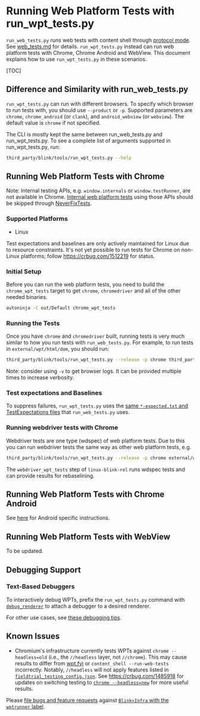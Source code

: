 # Running Web Platform Tests with run_wpt_tests.py

`run_web_tests.py` runs web tests with content shell through [protocol mode]. See
[web_tests.md](./web_tests.md) for details. `run_wpt_tests.py` instead can run web
platform tests with Chrome, Chrome Android and WebView. This document explains how
to use `run_wpt_tests.py` in these scenarios.

[TOC]

## Difference and Similarity with run_web_tests.py

`run_wpt_tests.py` can run with different browsers. To specify which browser to
run tests with, you should use `--product` or `-p`.  Supported parameters are `chrome`,
`chrome_android` (or `clank`), and `android_webview` (or `webview`). The default
value is `chrome` if not specified.

The CLI is mostly kept the same between run_web_tests.py and run_wpt_tests.py. To
see a complete list of arguments supported in run_wpt_tests.py, run:

```bash
third_party/blink/tools/run_wpt_tests.py --help
```

## Running Web Platform Tests with Chrome

Note: Internal testing APIs, e.g. `window.internals` or `window.testRunner`, are not available in Chrome. [Internal web
platform tests](../../third_party/blink/web_tests/wpt_internal) using those APIs should be skipped through [NeverFixTests](../../third_party/blink/web_tests/NeverFixTests).

### Supported Platforms

* Linux

Test expectations and baselines are only actively maintained for Linux due to
resource constraints.
It's not yet possible to run tests for Chrome on non-Linux platforms; follow
https://crbug.com/1512219 for status.

### Initial Setup

Before you can run the web platform tests, you need to build the `chrome_wpt_tests`
target to get `chrome`, `chromedriver` and all of the other needed binaries.

```bash
autoninja -C out/Default chrome_wpt_tests
```

### Running the Tests

Once you have `chrome` and `chromedriver` built, running tests is very much similar
to how you run tests with `run_web_tests.py`. For example, to run tests in `external/wpt/html/dom`,
you should run:

```bash
third_party/blink/tools/run_wpt_tests.py --release -p chrome third_party/blink/web_tests/external/wpt/html/dom
```

Note: consider using `-v` to get browser logs. It can be provided multiple times to
increase verbosity.

### Test expectations and Baselines

To suppress failures, `run_wpt_tests.py` uses the [same `*-expected.txt` and
TestExpectations files](web_test_expectations.md) that `run_web_tests.py` uses.

### Running webdriver tests with Chrome

Webdriver tests are one type (wdspec) of web platform tests. Due to this you can run webdriver tests
the same way as other web platform tests, e.g.

```bash
third_party/blink/tools/run_wpt_tests.py --release -p chrome external/wpt/webdriver/tests/classic/find_element/find.py
```

The `webdriver_wpt_tests` step of `linux-blink-rel` runs wdspec tests and can provide results for rebaselining.

## Running Web Platform Tests with Chrome Android

See [here](./run_web_platform_tests_with_chrome_android.md) for Android specific instructions.

## Running Web Platform Tests with WebView

To be updated.

## Debugging Support

### Text-Based Debuggers

To interactively debug WPTs, prefix the `run_wpt_tests.py` command with
[`debug_renderer`][debug renderer] to attach a debugger to a desired renderer.

For other use cases, see [these debugging tips].

[these debugging tips]: /docs/linux/debugging.md

## Known Issues

* Chromium's infrastructure currently tests WPTs against `chrome --headless=old`
  (i.e., the `//headless` layer, not `//chrome`). This may cause results to
  differ from [wpt.fyi] or `content_shell --run-web-tests` incorrectly. Notably,
  `//headless` will not apply features listed in
  [`fieldtrial_testing_config.json`][1]. See https://crbug.com/1485918 for
  updates on switching testing to [`chrome --headless=new`][2] for more useful
  results.

Please [file bugs and feature requests](https://crbug.com/new) against
[`Blink>Infra` with the `wptrunner`
label](https://bugs.chromium.org/p/chromium/issues/list?q=component%3ABlink%3EInfra%20label%3Awptrunner&can=2).

[protocol mode]: /content/web_test/browser/test_info_extractor.h
[debug renderer]: /third_party/blink/tools/debug_renderer
[wpt.fyi]: https://wpt.fyi/results/?label=experimental&label=master&aligned

[1]: /testing/variations/fieldtrial_testing_config.json
[2]: https://developer.chrome.com/docs/chromium/new-headless
